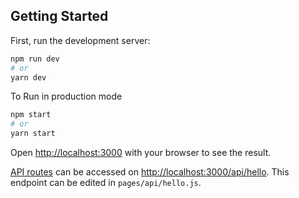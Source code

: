
## Getting Started

First, run the development server:

```bash
npm run dev
# or
yarn dev
```

To Run in production mode

```bash
npm start
# or
yarn start
```


Open [http://localhost:3000](http://localhost:3000) with your browser to see the result.

[API routes](https://nextjs.org/docs/api-routes/introduction) can be accessed on [http://localhost:3000/api/hello](http://localhost:3000/api/hello). This endpoint can be edited in `pages/api/hello.js`.

